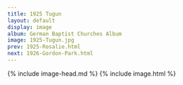 ```yaml
---
title: 1925 Tugun
layout: default
display: image
album: German Baptist Churches Album
image: 1925-Tugun.jpg
prev: 1925-Rosalie.html
next: 1926-Gordon-Park.html
---
```

{% include image-head.md %}
{% include image.html %}